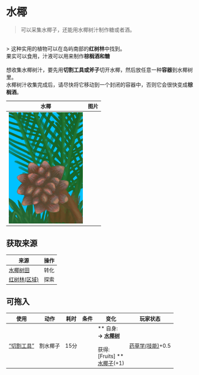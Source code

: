 # 水椰  
> 可以采集水椰子，还能用水椰树汁制作糖或者酒。  
<br>  
> 这种实用的植物可以在岛屿南部的<b>红树林</b>中找到。<br>果实可以食用，汁液可以用来制作<b>棕榈酒和糖</b><br><br>想收集水椰树汁，要先用<b>切割工具或斧子</b>切开水椰，然后放任意一种<b>容器</b>到水椰树里。<br>水椰树汁收集完成后，请尽快将它移动到一个封闭的容器中，否则它会很快变成<b>棕榈酒</b>。  
  
  水椰  |   图片   
 ----  |  ----:   
   |  <img decoding="async" src="Sprite/NipaPalm.png" href="a.md" style="max-width:300px;max-height:300px;">   
  
## 获取来源  
来源  |  操作  
----  |  ----  
[水椰树田](CropPlotNipaPalm.md)  |  转化  
[红树林(区域)](Mangroves.md)  |  探索  
## 可拖入  
使用  |  动作  |  耗时  |  条件  |  变化  |  玩家状态  
----  |  ----  |  ----  |  ----  |  ----  |  ----  
[“切割工具”](tag_Cutter.md)  |  割水椰子<br>  |  15分  |    |  ** 自身: **<br>→ [水椰树](NipaSapStation.md)<br><br>** 获得: **<br>** [Fruits] **<br>  [水椰子](NipaFruit.md)(+1)<br>  |  [药草学(技能)](Skill_Herbology.md)+0.5  


<script>document.title="水椰 - 卡牌生存百科 Card Survival Wiki";</script>